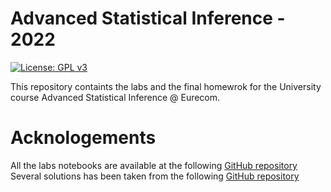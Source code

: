 # Advanced Statistical Inference - 2022
[![License: GPL v3](https://img.shields.io/badge/-Eurecom-blue)](https://www.gnu.org/licenses/gpl-3.0)

This repository containts the labs and the final homewrok for the University course Advanced Statistical Inference @ Eurecom.
# Acknologements
All the labs notebooks are available at the following [GitHub repository](https://github.com/srossi93/asi-labs)</br>
Several solutions has been taken from the following [GitHub repository](https://github.com/mspronesti/advanced-statistical-inference)</br>

